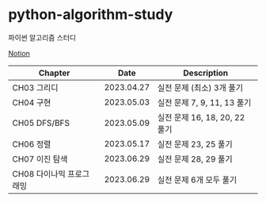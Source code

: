 # python-algorithm-study
파이썬 알고리즘 스터디

[Notion](https://www.notion.so/f0de5f592d5f49dd85a1b7bff0864993 "노션")

| Chapter | Date | Description |
| ------- | ---- | ----------- |
| CH03 그리디 | 2023.04.27 | 실전 문제 (최소) 3개 풀기 |
| CH04 구현 | 2023.05.03 | 실전 문제 7, 9, 11, 13 풀기 |
| CH05 DFS/BFS | 2023.05.09 | 실전 문제 16, 18, 20, 22 풀기 |
| CH06 정렬 | 2023.05.17 | 실전 문제 23, 25 풀기 |
| CH07 이진 탐색 | 2023.06.29 | 실전 문제 28, 29 풀기 |
| CH08 다이나믹 프로그래밍 | 2023.06.29 | 실전 문제 6개 모두 풀기 |